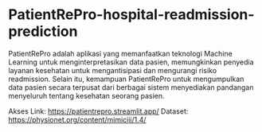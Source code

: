 # PatientRePro-hospital-readmission-prediction
PatientRePro adalah aplikasi yang memanfaatkan teknologi Machine Learning untuk menginterpretasikan data pasien, memungkinkan penyedia layanan kesehatan untuk mengantisipasi dan mengurangi risiko readmission. Selain itu, kemampuan PatientRePro untuk mengumpulkan data pasien secara terpusat dari berbagai sistem menyediakan pandangan menyeluruh tentang kesehatan seorang pasien. 

Akses Link: https://patientrepro.streamlit.app/
Dataset: https://physionet.org/content/mimiciii/1.4/ 

